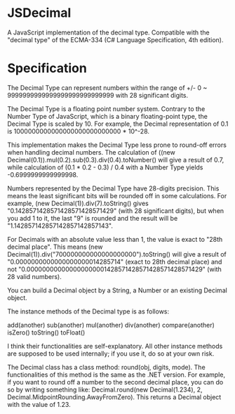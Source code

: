 JSDecimal
=========

A JavaScript implementation of the decimal type.
Compatible with the "decimal type" of the ECMA-334 (C# Language Specification, 4th edition).

Specification
=============

The Decimal Type can represent numbers within the range of +/- 0 ~ 9999999999999999999999999999 with 28 significant digits.

The Decimal Type is a floating point number system. Contrary to the Number Type of JavaScript, which is a binary floating-point type, the Decimal Type is scaled by 10. For example, the Decimal representation of 0.1 is 1000000000000000000000000000 * 10^-28.

This implementation makes the Decimal Type less prone to round-off errors when handling decimal numbers. The calculation of ((new Decimal(0.1)).mul(0.2).sub(0.3).div(0.4).toNumber() will give a result of 0.7, while calculation of (0.1 * 0.2 - 0.3) / 0.4 with a Number Type yields -0.6999999999999998.

Numbers represented by the Decimal Type have 28-digits precision. This means the least significant bits will be rounded off in some calculations. For example, (new Decimal(1)).div(7).toString() gives "0.1428571428571428571428571429" (with 28 significant digits), but when you add 1 to it, the last "9" is rounded and the result will be "1.142857142857142857142857143".

For Decimals with an absolute value less than 1, the value is exact to "28th decimal place". This means (new Decimal(1)).div("700000000000000000000").toString() will give a result of "0.0000000000000000000014285714" (exact to 28th decimal place) and not "0.000000000000000000001428571428571428571428571429" (with 28 valid numbers).

You can build a Decimal object by a String, a Number or an existing Decimal object.

The instance methods of the Decimal type is as follows:

 add(another)
 sub(another)
 mul(another)
 div(another)
 compare(another)
 isZero()
 toString()
 toFloat()

I think their functionalities are self-explanatory.
All other instance methods are supposed to be used internally; if you use it, do so at your own risk.

The Decimal class has a class method: round(obj, digits, mode). The functionalities of this method is the same as the .NET version. For example, if you want to round off a number to the second decimal place, you can do so by writing something like: Decimal.round(new Decimal(1.234), 2, Decimal.MidpointRounding.AwayFromZero). This returns a Decimal object with the value of 1.23.
